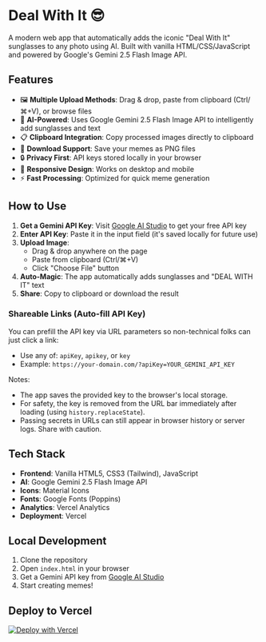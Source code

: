 # Deal With It 😎

A modern web app that automatically adds the iconic "Deal With It" sunglasses to any photo using AI. Built with vanilla HTML/CSS/JavaScript and powered by Google's Gemini 2.5 Flash Image API.

## Features

- 🖼️ **Multiple Upload Methods**: Drag & drop, paste from clipboard (Ctrl/⌘+V), or browse files
- 🤖 **AI-Powered**: Uses Google Gemini 2.5 Flash Image API to intelligently add sunglasses and text
- 📋 **Clipboard Integration**: Copy processed images directly to clipboard
- 💾 **Download Support**: Save your memes as PNG files
- 🔒 **Privacy First**: API keys stored locally in your browser
- 📱 **Responsive Design**: Works on desktop and mobile
- ⚡ **Fast Processing**: Optimized for quick meme generation

## How to Use

1. **Get a Gemini API Key**: Visit [Google AI Studio](https://aistudio.google.com/app/apikey) to get your free API key
2. **Enter API Key**: Paste it in the input field (it's saved locally for future use)
3. **Upload Image**: 
   - Drag & drop anywhere on the page
   - Paste from clipboard (Ctrl/⌘+V)
   - Click "Choose File" button
4. **Auto-Magic**: The app automatically adds sunglasses and "DEAL WITH IT" text
5. **Share**: Copy to clipboard or download the result

### Shareable Links (Auto-fill API Key)

You can prefill the API key via URL parameters so non-technical folks can just click a link:

- Use any of: `apiKey`, `apikey`, or `key`
- Example: `https://your-domain.com/?apiKey=YOUR_GEMINI_API_KEY`

Notes:
- The app saves the provided key to the browser's local storage.
- For safety, the key is removed from the URL bar immediately after loading (using `history.replaceState`).
- Passing secrets in URLs can still appear in browser history or server logs. Share with caution.

## Tech Stack

- **Frontend**: Vanilla HTML5, CSS3 (Tailwind), JavaScript
- **AI**: Google Gemini 2.5 Flash Image API
- **Icons**: Material Icons
- **Fonts**: Google Fonts (Poppins)
- **Analytics**: Vercel Analytics
- **Deployment**: Vercel

## Local Development

1. Clone the repository
2. Open `index.html` in your browser
3. Get a Gemini API key from [Google AI Studio](https://aistudio.google.com/app/apikey)
4. Start creating memes!

## Deploy to Vercel

[![Deploy with Vercel](https://vercel.com/button)](https://vercel.com/new/clone?repository-url=https://github.com/kevintraver/deal-with-it)
